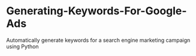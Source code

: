 # Generating-Keywords-For-Google-Ads
Automatically generate  keywords for a search engine marketing campaign using Python
